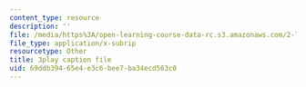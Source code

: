 ```yaml
---
content_type: resource
description: ''
file: /media/https%3A/open-learning-course-data-rc.s3.amazonaws.com/2-71-optics-spring-2009/69ddb39465e4e3c6bee7ba34ecd563c0_VHIJPHqwV_0.srt
file_type: application/x-subrip
resourcetype: Other
title: 3play caption file
uid: 69ddb394-65e4-e3c6-bee7-ba34ecd563c0
---
```


